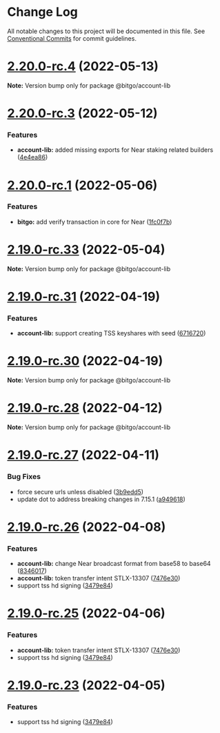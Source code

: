 # Change Log

All notable changes to this project will be documented in this file.
See [Conventional Commits](https://conventionalcommits.org) for commit guidelines.

# [2.20.0-rc.4](https://github.com/BitGo/BitGoJS/compare/@bitgo/account-lib@2.20.0-rc.3...@bitgo/account-lib@2.20.0-rc.4) (2022-05-13)

**Note:** Version bump only for package @bitgo/account-lib





# [2.20.0-rc.3](https://github.com/BitGo/BitGoJS/compare/@bitgo/account-lib@2.20.0-rc.2...@bitgo/account-lib@2.20.0-rc.3) (2022-05-12)


### Features

* **account-lib:** added missing exports for Near staking related builders ([4e4ea86](https://github.com/BitGo/BitGoJS/commit/4e4ea86c8e31453011cd6331485b536261fed676))





# [2.20.0-rc.1](https://github.com/BitGo/BitGoJS/compare/@bitgo/account-lib@2.20.0-rc.0...@bitgo/account-lib@2.20.0-rc.1) (2022-05-06)


### Features

* **bitgo:** add verify transaction in core for Near ([1fc0f7b](https://github.com/BitGo/BitGoJS/commit/1fc0f7bf0c5beb48d241357e716e26d4ccf85afa))





# [2.19.0-rc.33](https://github.com/BitGo/BitGoJS/compare/@bitgo/account-lib@2.19.0...@bitgo/account-lib@2.19.0-rc.33) (2022-05-04)

**Note:** Version bump only for package @bitgo/account-lib





# [2.19.0-rc.31](https://github.com/BitGo/BitGoJS/compare/@bitgo/account-lib@2.19.0-rc.30...@bitgo/account-lib@2.19.0-rc.31) (2022-04-19)


### Features

* **account-lib:** support creating TSS keyshares with seed ([6716720](https://github.com/BitGo/BitGoJS/commit/6716720705087d31bddc978b4c89ad0bf1a494bd))





# [2.19.0-rc.30](https://github.com/BitGo/BitGoJS/compare/@bitgo/account-lib@2.19.0-rc.29...@bitgo/account-lib@2.19.0-rc.30) (2022-04-19)

**Note:** Version bump only for package @bitgo/account-lib





# [2.19.0-rc.28](https://github.com/BitGo/BitGoJS/compare/@bitgo/account-lib@2.19.0-rc.27...@bitgo/account-lib@2.19.0-rc.28) (2022-04-12)

**Note:** Version bump only for package @bitgo/account-lib





# [2.19.0-rc.27](https://github.com/BitGo/BitGoJS/compare/@bitgo/account-lib@2.19.0-rc.26...@bitgo/account-lib@2.19.0-rc.27) (2022-04-11)


### Bug Fixes

* force secure urls unless disabled ([3b9edd5](https://github.com/BitGo/BitGoJS/commit/3b9edd593016f82fa69a4fe740ea706fe1daeee7))
* update dot to address breaking changes in 7.15.1 ([a949618](https://github.com/BitGo/BitGoJS/commit/a949618de00b944b2d9729485f6b9ac4e6fced3f))





# [2.19.0-rc.26](https://github.com/BitGo/BitGoJS/compare/@bitgo/account-lib@2.19.0-rc.21...@bitgo/account-lib@2.19.0-rc.26) (2022-04-08)


### Features

* **account-lib:** change Near broadcast format from base58 to base64 ([8346017](https://github.com/BitGo/BitGoJS/commit/8346017db51c5e999f6fd469e67c51f4657a2432))
* **account-lib:** token transfer intent STLX-13307 ([7476e30](https://github.com/BitGo/BitGoJS/commit/7476e30f8e64868b2cc151115057bf899c720dd6))
* support tss hd signing ([3479e84](https://github.com/BitGo/BitGoJS/commit/3479e84c4e2d54dc9be0d1d2438df60c8a9036fe))





# [2.19.0-rc.25](https://github.com/BitGo/BitGoJS/compare/@bitgo/account-lib@2.19.0-rc.21...@bitgo/account-lib@2.19.0-rc.25) (2022-04-06)


### Features

* **account-lib:** token transfer intent STLX-13307 ([7476e30](https://github.com/BitGo/BitGoJS/commit/7476e30f8e64868b2cc151115057bf899c720dd6))
* support tss hd signing ([3479e84](https://github.com/BitGo/BitGoJS/commit/3479e84c4e2d54dc9be0d1d2438df60c8a9036fe))





# [2.19.0-rc.23](https://github.com/BitGo/BitGoJS/compare/@bitgo/account-lib@2.19.0-rc.21...@bitgo/account-lib@2.19.0-rc.23) (2022-04-05)


### Features

* support tss hd signing ([3479e84](https://github.com/BitGo/BitGoJS/commit/3479e84c4e2d54dc9be0d1d2438df60c8a9036fe))

